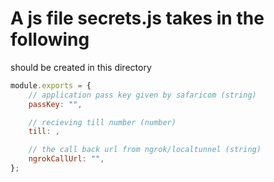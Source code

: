 # A js file secrets.js takes in the following

should be created in this directory

```javascript
module.exports = {
    // application pass key given by safaricom (string)
    passKey: "",

    // recieving till number (number)
    till: ,

    // the call back url from ngrok/localtunnel (string)
    ngrokCallUrl: "",
};
```
